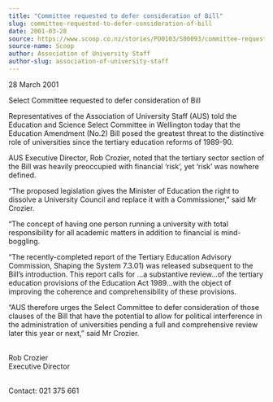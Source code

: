 ```yaml
---
title: "Committee requested to defer consideration of Bill"
slug: committee-requested-to-defer-consideration-of-bill
date: 2001-03-28
source: https://www.scoop.co.nz/stories/PO0103/S00093/committee-requested-to-defer-consideration-of-bill.htm
source-name: Scoop
author: Association of University Staff
author-slug: association-of-university-staff
---
```


<p>28 March 2001</p>

<p>Select Committee requested to defer
consideration of Bill</p>

<p>Representatives of the Association
of University Staff (AUS) told the Education and Science
Select Committee in Wellington today that the Education
Amendment (No.2) Bill posed the greatest threat to the
distinctive role of universities since the tertiary
education reforms of 1989-90.</p>

<p>AUS Executive Director, Rob
Crozier, noted that the tertiary sector section of the Bill
was heavily preoccupied with financial ‘risk’, yet ‘risk’
was nowhere defined.</p>

<p>“The proposed legislation gives the
Minister of Education the right to dissolve a University
Council and replace it with a Commissioner,” said Mr
Crozier.</p>

<p>“The concept of having one person running a
university with total responsibility for all academic
matters in addition to financial is mind-boggling.</p>

<p>“The
recently-completed report of the Tertiary Education Advisory
Commission, Shaping the System 7.3.01) was released
subsequent to the Bill’s introduction.  This report calls
for …a substantive review…of the tertiary education
provisions of the Education Act 1989…with the object of
improving the coherence and comprehensibility of these
provisions.</p>

<p>“AUS therefore urges the Select Committee to
defer consideration of those clauses of the Bill that have
the potential to allow for political interference in the
administration of universities pending a full and
comprehensive review later this year or next,” said Mr
Crozier.</p>



<p><br>Rob Crozier<br>Executive
Director</p>

<p><br>Contact:	021 375
661</p>

  